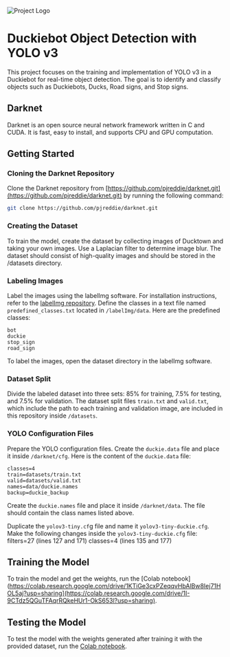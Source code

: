 ![Project Logo](https://drive.google.com/uc?id=1ETWP_aKZDNQQAPC8MeBEC9jGH4u8Vqfz)

# Duckiebot Object Detection with YOLO v3

This project focuses on the training and implementation of YOLO v3 in a Duckiebot for real-time object detection. The goal is to identify and classify objects such as Duckiebots, Ducks, Road signs, and Stop signs.

## Darknet 
Darknet is an open source neural network framework written in C and CUDA. It is fast, easy to install, and supports CPU and GPU computation.

## Getting Started

### Cloning the Darknet Repository

Clone the Darknet repository from [https://github.com/pjreddie/darknet.git](https://github.com/pjreddie/darknet.git) by running the following command:

```bash
git clone https://github.com/pjreddie/darknet.git
```
### Creating the Dataset
To train the model, create the dataset by collecting images of Ducktown and taking your own images. Use a Laplacian filter to determine image blur. The dataset should consist of high-quality images and should be stored in the /datasets directory.

### Labeling Images
Label the images using the labelImg software. For installation instructions, refer to the [labelImg repository](https://github.com/heartexlabs/labelImg). Define the classes in a text file named `predefined_classes.txt` located in `/labelImg/data`. Here are the predefined classes:
```
bot
duckie
stop_sign
road_sign
```
To label the images, open the dataset directory in the labelImg software.

### Dataset Split
Divide the labeled dataset into three sets: 85% for training, 7.5% for testing, and 7.5% for validation. The dataset split files `train.txt` and `valid.txt`, which include the path to each training and validation image, are included in this repository inside `/datasets`.

### YOLO Configuration Files
Prepare the YOLO configuration files. Create the `duckie.data` file and place it inside `/darknet/cfg`. Here is the content of the `duckie.data` file:
```
classes=4
train=datasets/train.txt
valid=datasets/valid.txt
names=data/duckie.names
backup=duckie_backup
```
Create the `duckie.names` file and place it inside `/darknet/data`. The file should contain the class names listed above.

Duplicate the `yolov3-tiny.cf`g file and name it `yolov3-tiny-duckie.cfg`. Make the following changes inside the `yolov3-tiny-duckie.cfg` file:
filters=27 (lines 127 and 171)
classes=4 (lines 135 and 177)
## Training the Model
To train the model and get the weights, run the [Colab notebook](https://colab.research.google.com/drive/1KTiGe3cxPZeqqvHbAlBw8Iej71HOL5aj?usp=sharing](https://colab.research.google.com/drive/1I-9CTdz5QGuTFAqrRQkeHUr1-OkS653l?usp=sharing).

## Testing the Model
To test the model with the weights generated after training it with the provided dataset, run the [Colab notebook](https://colab.research.google.com/drive/1KTiGe3cxPZeqqvHbAlBw8Iej71HOL5aj?usp=sharing).
